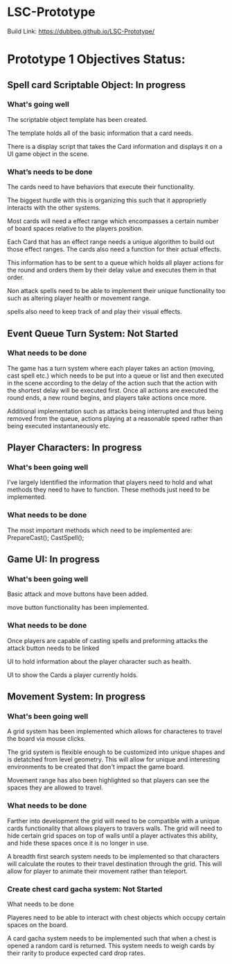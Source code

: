 # LSC-Prototype

Build Link:  https://dubbep.github.io/LSC-Prototype/
 
# Prototype 1 Objectives Status:


## Spell card Scriptable Object: **In progress**

### What's going well

The scriptable object template has been created. 

The template holds all of the basic information that a card needs.

There is a display script that takes the Card information and displays it on a UI game object in the scene.

### What’s needs to be done
The cards need to have behaviors that execute their functionality. 

The biggest hurdle with this is organizing this such that it approprietly interacts with the other systems.

Most cards will need a effect range which encompasses a certain number of board spaces relative to the players position.

Each Card that has an effect range needs a unique algorithm to build out those effect ranges. The cards also need a function for their actual effects.

This information has to be sent to a queue which holds all player actions for the round and orders them by their delay value and executes them in that order.

Non attack spells need to be able to implement their unique functionality too such as altering player health or movement range.

spells also need to keep track of and play their visual effects.

## Event Queue Turn System: **Not Started**

### What needs to be done
The game has a turn system where each player takes an action (moving, cast spell etc.) which needs to be put into a queue or list and then executed in the scene according to the delay of the action such that the action with the shortest delay will be executed first. Once all actions are executed the round ends, a new round begins, and players take actions once more.

Additional implementation such as attacks being interrupted and thus being removed from the queue, actions playing at a reasonable speed rather than being executed instantaneously etc.

## Player Characters: **In progress**
### What's been going well
I’ve largely Identified the information that players need to hold and what methods they need to have to function. These methods just need to be implemented.

### What needs to be done
The most important methods which need to be implemented are:
PrepareCast();
CastSpell();

## Game UI: **In progress**

### What's been going well

Basic attack and move buttons have been added.

move button functionality has been implemented.

### What needs to be done

Once players are capable of casting spells and preforming attacks the attack button needs to be linked

UI to hold information about the player character such as health.

UI to show the Cards a player currently holds.

## Movement System: **In progress**

### What's been going well

A grid system has been implemented which allows for characteres to travel the board via mouse clicks.

The grid system is flexible enough to be customized into unique shapes and is detatched from level geometry. This will allow for unique and interesting environments to be created that don't impact the game board.

Movement range has also been highlighted so that players can see the spaces they are allowed to travel.


### What needs to be done

Farther into development the grid will need to be compatible with a unique cards functionality that allows players to travers walls. The grid will need to hide certain grid spaces on top of walls until a player activates this ability, and hide these spaces once it is no longer in use.

A breadth first search system needs to be implemented so that characters will calculate the routes to their travel destination through the grid. This will allow for player to animate their movement rather than teleport.

### Create chest card gacha system: Not Started
What needs to be done

Playeres need to be able to interact with chest objects which occupy certain spaces on the board.

A card gacha system needs to be implemented such that when a chest is opened a random card is returned. This system needs to weigh cards by their rarity to produce expected card drop rates.


